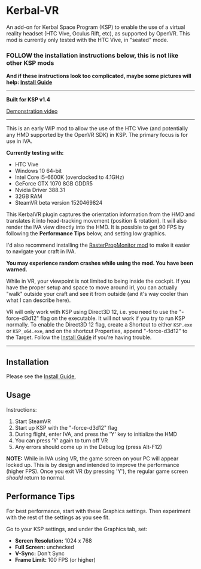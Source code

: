 # Kerbal-VR
An add-on for Kerbal Space Program (KSP) to enable the use of a virtual reality headset (HTC Vive, Oculus Rift, etc), as supported by OpenVR. This mod is currently only tested with the HTC Vive, in "seated" mode.

### FOLLOW the installation instructions below, this is not like other KSP mods

**And if these instructions look too complicated, maybe some pictures will help: [Install Guide](https://github.com/Vivero/Kerbal-VR/wiki/Install-Guide)**

----

**Built for KSP v1.4**

[Demonstration video](https://www.youtube.com/watch?v=DjQauN66rQA)

----

This is an early WIP mod to allow the use of the HTC Vive (and potentially any HMD supported by the OpenVR SDK) in KSP. The primary focus is for use in IVA.

**Currently testing with:**

- HTC Vive
- Windows 10 64-bit
- Intel Core i5-6600K (overclocked to 4.1GHz)
- GeForce GTX 1070 8GB GDDR5
- Nvidia Driver 388.31
- 32GB RAM
- SteamVR beta version 1520469824

This KerbalVR plugin captures the orientation information from the HMD and translates it into head-tracking movement (position & rotation). It will also render the IVA view directly into the HMD. It is possible to get 90 FPS by following the **Performance Tips** below, and setting low graphics.

I'd also recommend installing the [RasterPropMonitor mod](http://forum.kerbalspaceprogram.com/index.php?/topic/105821-112-rasterpropmonitor-still-putting-the-a-in-iva-v0260-30-april-2016/) to make it easier to navigate your craft in IVA.

**You may experience random crashes while using the mod. You have been warned.**

While in VR, your viewpoint is not limited to being inside the cockpit. If you have the proper setup and space to move around irl, you can actually "walk" outside your craft and see it from outside (and it's way cooler than what I can describe here).

VR will only work with KSP using Direct3D 12, i.e. you need to use the "-force-d3d12" flag on the executable. It will not work if you try to run KSP normally. To enable the Direct3D 12 flag, create a Shortcut to either `KSP.exe` or `KSP_x64.exe`, and on the shortcut Properties, append "-force-d3d12" to the Target. Follow the [Install Guide](https://github.com/Vivero/Kerbal-VR/wiki/Install-Guide) if you're having trouble.

----

## Installation

Please see the [Install Guide](https://github.com/Vivero/Kerbal-VR/wiki/Install-Guide),

## Usage

Instructions:

1. Start SteamVR
2. Start up KSP with the "-force-d3d12" flag
3. During flight, enter IVA, and press the 'Y' key to initialize the HMD
4. You can press 'Y' again to turn off VR
5. Any errors should come up in the Debug log (press Alt-F12)

**NOTE:** While in IVA using VR, the game screen on your PC will appear locked up. This is by design and intended to improve the performance (higher FPS). Once you exit VR (by pressing 'Y'), the regular game screen *should* return to normal.

## Performance Tips

For best performance, start with these Graphics settings. Then experiment with the rest of the settings as you see fit.

Go to your KSP settings, and under the Graphics tab, set:

- **Screen Resolution:** 1024 x 768
- **Full Screen:** unchecked
- **V-Sync:** Don't Sync
- **Frame Limit:** 100 FPS (or higher)
